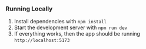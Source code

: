 ### Running Locally

1. Install dependencies with `npm install`
2. Start the development server with `npm run dev`
3. If everything works, then the app should be running `http://localhost:5173`
